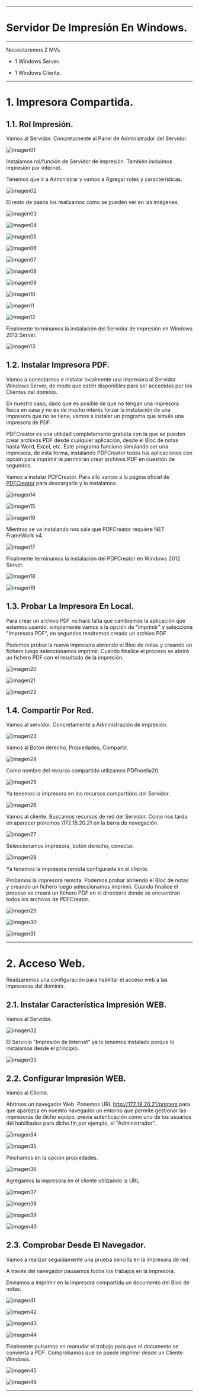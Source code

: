 ___

# **Servidor De Impresión En Windows.**

---

Necesitaremos 2 MVs.

* 1 Windows Server.

* 1 Windows Cliente.

---

# **1. Impresora Compartida.**

## **1.1. Rol Impresión.**

Vamos al Servidor. Concretamente al Panel de Administrador del Servidor.

![imagen01](./images/a1_servidor_impresion_windows/01.png)

Instalamos rol/función de Servidor de impresión. También incluimos impresión por internet.

Tenemos que ir a Administrar y vamos a Agregar roles y características.

![imagen02](./images/a1_servidor_impresion_windows/02.png)

El resto de pasos los realizamos como se pueden ver en las imágenes.

![imagen03](./images/a1_servidor_impresion_windows/03.png)

![imagen04](./images/a1_servidor_impresion_windows/04.png)

![imagen05](./images/a1_servidor_impresion_windows/05.png)

![imagen06](./images/a1_servidor_impresion_windows/06.png)

![imagen07](./images/a1_servidor_impresion_windows/07.png)

![imagen08](./images/a1_servidor_impresion_windows/08.png)

![imagen09](./images/a1_servidor_impresion_windows/09.png)

![imagen10](./images/a1_servidor_impresion_windows/10.png)

![imagen11](./images/a1_servidor_impresion_windows/11.png)

![imagen12](./images/a1_servidor_impresion_windows/12.png)

Finalmente terminamos la instalación del Servidor de impresión en Windows 2012 Server.

![imagen13](./images/a1_servidor_impresion_windows/13.png)

## **1.2. Instalar Impresora PDF.**

Vamos a conectarnos e instalar localmente una impresora al Servidor Windows Server, de modo que estén disponibles para ser accedidas por los Clientes del dominio.

En nuestro caso, dado que es posible de que no tengan una impresora física en casa y no es de mucho interés forzar la instalación de una impresora que no se tiene, vamos a instalar un programa que simule una impresora de PDF.

PDFCreator es una utilidad completamente gratuita con la que se pueden crear archivos PDF desde cualquier aplicación, desde el Bloc de notas hasta Word, Excel, etc. Este programa funciona simulando ser una impresora, de esta forma, instalando PDFCreator todas tus aplicaciones con opción para imprimir te permitirán crear archivos PDF en cuestión de segundos.

Vamos a instalar PDFCreator. Para ello vamos a la página oficial de [PDFCreator](https://pdfcreator.es/) para descargarlo y lo instalamos.

![imagen14](./images/a1_servidor_impresion_windows/14.png)

![imagen15](./images/a1_servidor_impresion_windows/15.png)

![imagen16](./images/a1_servidor_impresion_windows/16.png)

Mientras se va instalando nos sale que PDFCreator requiere NET FrameWork v4.

![imagen17](./images/a1_servidor_impresion_windows/17.png)

Finalmente terminamos la instalación del PDFCreator en Windows 2012 Server.

![imagen18](./images/a1_servidor_impresion_windows/18.png)

![imagen19](./images/a1_servidor_impresion_windows/19.png)

## **1.3. Probar La Impresora En Local.**

Para crear un archivo PDF no hará falta que cambiemos la aplicación que estemos usando, simplemente vamos a la opción de "imprimir" y selecciona "Impresora PDF", en segundos tendremos creado un archivo PDF.

Podemos probar la nueva impresora abriendo el Bloc de notas y creando un fichero luego seleccionamos imprimir. Cuando finalice el proceso se abrirá un fichero PDF con el resultado de la impresión.

![imagen20](./images/a1_servidor_impresion_windows/20.png)

![imagen21](./images/a1_servidor_impresion_windows/21.png)

![imagen22](./images/a1_servidor_impresion_windows/22.png)

## **1.4. Compartir Por Red.**

Vamos al servidor. Concretamente a Administración de impresión.

![imagen23](./images/a1_servidor_impresion_windows/23.png)

Vamos al Botón derecho, Propiedades, Compartir.

![imagen24](./images/a1_servidor_impresion_windows/24.png)

Como nombre del recurso compartido utilizamos PDFnoelia20.

![imagen25](./images/a1_servidor_impresion_windows/25.png)

Ya tenemos la impresora en los recursos compartidos del Servidor.

![imagen26](./images/a1_servidor_impresion_windows/26.png)

Vamos al cliente. Buscamos recursos de red del Servidor. Como nos tarda en aparecer ponemos \\172.18.20.21 en la barra de navegación.

![imagen27](./images/a1_servidor_impresion_windows/27.png)

Seleccionamos impresora, botón derecho, conectar.

![imagen28](./images/a1_servidor_impresion_windows/28.png)

Ya tenemos la impresora remota configurada en el cliente.

Probamos la impresora remota. Podemos probar abriendo el Bloc de notas y creando un fichero luego seleccionamos imprimir. Cuando finalice el proceso se creará un fichero PDF en el directorio donde se encuentran todos los archivos de PDFCreator.

![imagen29](./images/a1_servidor_impresion_windows/29.png)

![imagen30](./images/a1_servidor_impresion_windows/30.png)

![imagen31](./images/a1_servidor_impresion_windows/31.png)

---

# **2. Acceso Web.**

Realizaremos una configuración para habilitar el acceso web a las impresoras del dominio.

## **2.1. Instalar Característica Impresión WEB.**

Vamos al Servidor.

![imagen32](./images/a1_servidor_impresion_windows/32.png)

El Servicio "Impresión de Internet" ya lo tenemos instalado porque lo instalamos desde el principio.

![imagen33](./images/a1_servidor_impresion_windows/33.png)

## **2.2. Configurar Impresión WEB.**

Vamos al Cliente.

Abrimos un navegador Web. Ponemos URL http://172.18.20.21/printers para que aparezca en nuestro navegador un entorno que permite gestionar las impresoras de dicho equipo, previa autenticación como uno de los usuarios del habilitados para dicho fin,por ejemplo, el "Administrador".

![imagen34](./images/a1_servidor_impresion_windows/34.png)

![imagen35](./images/a1_servidor_impresion_windows/35.png)

Pinchamos en la opción propiedades.

![imagen36](./images/a1_servidor_impresion_windows/36.png)

Agregamos la impresora en el cliente utilizando la URL.

![imagen37](./images/a1_servidor_impresion_windows/37.png)

![imagen38](./images/a1_servidor_impresion_windows/38.png)

![imagen39](./images/a1_servidor_impresion_windows/39.png)

![imagen40](./images/a1_servidor_impresion_windows/40.png)

## **2.3. Comprobar Desde El Navegador.**

Vamos a realizar seguidamente una prueba sencilla en la impresora de red.

A través del navegador pausamos todos los trabajos en la impresora.

Enviamos a imprimir en la impresora compartida un documento del Bloc de notas.

![imagen41](./images/a1_servidor_impresion_windows/41.png)

![imagen42](./images/a1_servidor_impresion_windows/42.png)

![imagen43](./images/a1_servidor_impresion_windows/43.png)

![imagen44](./images/a1_servidor_impresion_windows/44.png)

Finalmente pulsamos en reanudar el trabajo para que el documento se convierta a PDF. Comprobamos que se puede imprimir desde un Cliente Windows.

![imagen45](./images/a1_servidor_impresion_windows/45.png)

![imagen46](./images/a1_servidor_impresion_windows/46.png)

---
